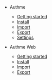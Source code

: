 -   Authme

    -   [Getting started](README.md)
    -   [Install](install.md)
    -   [Import](import.md)
    -   [Export](export.md)
    -   [Settings](settings.md)

-   Authme Web

    -   [Getting started](web.md)
    -   [Install](web-install.md)
    -   [Import](web-import.md)
    -   [Export](web-export.md)
